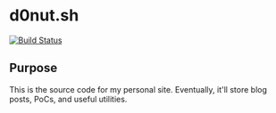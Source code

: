 # d0nut.sh
[![Build Status](https://travis-ci.org/d0nutptr/d0nut.sh.svg?branch=master)](https://travis-ci.org/d0nutptr/d0nut.sh)

## Purpose
This is the source code for my personal site. Eventually, it'll store blog posts, PoCs, and useful utilities.
